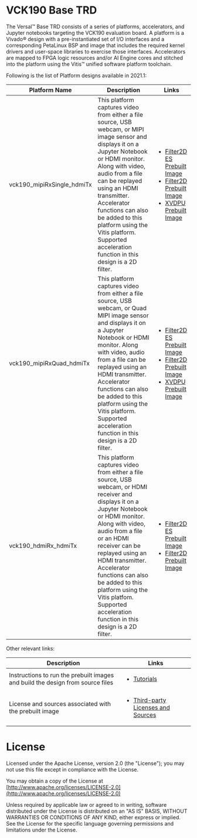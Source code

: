 # VCK190 Base TRD

The Versal:tm: Base TRD consists of a series of platforms, accelerators, and Jupyter
notebooks targeting the VCK190 evaluation board. A platform is a Vivado:registered: design
with a pre-instantiated set of I/O interfaces and a corresponding PetaLinux BSP
and image that includes the required kernel drivers and user-space libraries to
exercise those interfaces. Accelerators are mapped to FPGA logic resources
and/or AI Engine cores and stitched into the platform using the Vitis:tm: unified software platform toolchain.

Following is the list of Platform designs available in 2021.1:

| Platform Name  | Description   |  Links |
| -------------- | ------------- | ---------------- |
| vck190_mipiRxSingle_hdmiTx | This platform captures video from either a file source, USB webcam, or MIPI image sensor and displays it on a Jupyter Notebook or HDMI monitor. Along with video, audio from a file can be replayed using an HDMI transmitter. Accelerator functions can also be added to this platform using the Vitis platform. Supported acceleration function in this design is a 2D filter. | <ul><li><a href="https://www.xilinx.com/member/forms/download/trd-license-versal.html?filename=vck190_base_trd_single_es_filter2d_prebuilt.zip">Filter2D ES Prebuilt Image</a></li><li><a href="https://www.xilinx.com/member/forms/download/trd-license-versal.html?filename=vck190_base_trd_single_filter2d_prebuilt.zip">Filter2D Prebuilt Image</a></li><li><a href="https://www.xilinx.com/member/forms/download/trd-license-versal.html?filename=vck190_base_trd_single_xvdpu_prebuilt.zip">XVDPU Prebuilt Image</a></li></ul>
| vck190_mipiRxQuad_hdmiTx | This platform captures video from either a file source, USB webcam, or Quad MIPI image sensor and displays it on a Jupyter Notebook or HDMI monitor. Along with video, audio from a file can be replayed using an HDMI transmitter. Accelerator functions can also be added to this platform using the Vitis platform. Supported acceleration function in this design is a 2D filter. | <ul><li><a href="https://www.xilinx.com/member/forms/download/trd-license-versal.html?filename=vck190_base_trd_quad_es_filter2d_prebuilt.zip">Filter2D ES Prebuilt Image</a></li><li><a href="https://www.xilinx.com/member/forms/download/trd-license-versal.html?filename=vck190_base_trd_quad_filter2d_prebuilt.zip">Filter2D Prebuilt Image</a></li><li><a href="https://www.xilinx.com/member/forms/download/trd-license-versal.html?filename=vck190_base_trd_quad_xvdpu_prebuilt.zip">XVDPU Prebuilt Image</a></li></ul>
| vck190_hdmiRx_hdmiTx | This platform captures video from either a file source, USB webcam, or HDMI receiver and displays it on a Jupyter Notebook or HDMI monitor. Along with video, audio from a file or an HDMI receiver can  be replayed using an HDMI transmitter. Accelerator functions can also be added to this platform using the Vitis platfom. Supported acceleration function in this design is a 2D filter. |  <ul><li><a href="https://www.xilinx.com/member/forms/download/trd-license-versal.html?filename=vck190_base_trd_hdmi_es_filter2d_prebuilt.zip">Filter2D ES Prebuilt Image</a></li><li><a href="https://www.xilinx.com/member/forms/download/trd-license-versal.html?filename=vck190_base_trd_hdmi_filter2d_prebuilt.zip">Filter2D Prebuilt Image</a></li></ul>

Other relevant links:

| Description   |  Links |
| ------------- | ---------------- |
| Instructions to run the prebuilt images and build the design from source files | <ul><li><a href="https://xilinx.github.io/vck190-base-trd/2021.1/html/index.html">Tutorials</a></li></ul>|
| License and sources associated with the prebuilt image|<ul><li><a href="https://www.xilinx.com/bin/public/openDownload?filename=vck190_base_trd_third_party_licenses_and_source.tar.gz">Third-party Licenses and Sources</a></li></ul>|


# License

Licensed under the Apache License, version 2.0 (the "License"); you may not use this file 
except in compliance with the License.

You may obtain a copy of the License at
[http://www.apache.org/licenses/LICENSE-2.0](http://www.apache.org/licenses/LICENSE-2.0)


Unless required by applicable law or agreed to in writing, software distributed under the 
License is distributed on an "AS IS" BASIS, WITHOUT WARRANTIES OR CONDITIONS OF ANY KIND, 
either express or implied. See the License for the specific language governing permissions 
and limitations under the License.    
